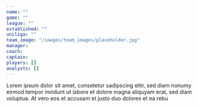 ```yaml
---
name: ""
game: ""
league: ""
established: ""
uniliga: ""
team_image: "/images/team_images/placeholder.jpg"
manager: 
coach:
captain: 
players: []
analysts: []
---
```

Lorem ipsum dolor sit amet, consetetur sadipscing elitr, sed diam nonumy eirmod tempor invidunt ut labore et dolore magna aliquyam erat, sed diam voluptua. At vero eos et accusam et justo duo dolores et ea rebu